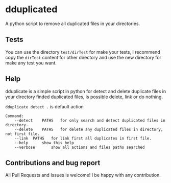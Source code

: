 # dduplicated

A python script to remove all duplicated files in your directories.

## Tests
You can use the directory `test/dirTest` for make your tests, I recommend copy the `dirTest` content for other directory and use the new directory for make any test you want.

## Help
dduplicate is a simple script in python for detect and delete duplicate files in your directory
finded duplicated files, is possible delete, link or do nothing.

`dduplicate detect .` is default action
```
Command:
	--detect	PATHS	for only search and detect duplicated files in directory.
	--delete	PATHS	for delete any duplicated files in directory, not first file.
	--link	PATHS	for link first all duplicates in first file.
	--help		show this help
	--verbose		show all actions and files paths searched
```

## Contributions and bug report

All Pull Requests and Issues is welcome! I be happy with any contribution.
